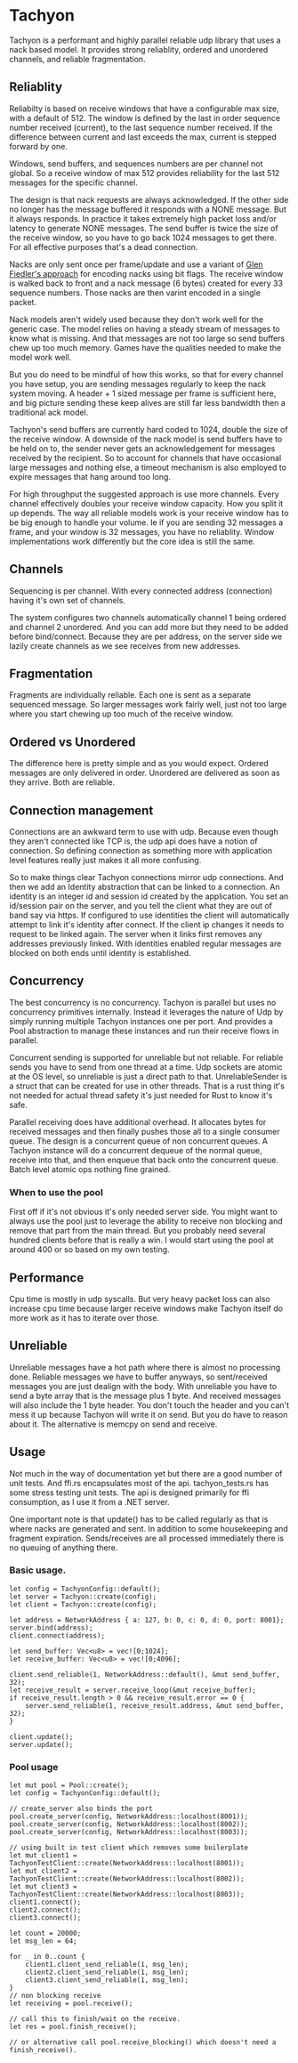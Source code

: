 # Tachyon

Tachyon is a performant and highly parallel reliable udp library that uses a nack based model. It provides strong reliablity, ordered and unordered channels, and reliable fragmentation.


## Reliablity
Reliabilty is based on receive windows that have a configurable max size, with a default of 512.  The window is defined by the last in order sequence number received (current), to the last sequence number received.  If the difference between current and last exceeds the max, current is stepped forward by one. 

Windows, send buffers, and sequences numbers are per channel not global. So a receive window of max 512 provides reliability for the last 512 messages for the specific channel.

The design is that nack requests are always acknowledged. If the other side no longer has the message buffered it responds with a NONE message. But it always responds. In practice it takes extremely high packet loss and/or latency to generate NONE messages. The send buffer is twice the size of the receive window, so you have to go back 1024 messages to get there.  For all effective purposes that's a dead connection.

Nacks are only sent once per frame/update and use a variant of [Glen Fiedler's approach](https://gafferongames.com/post/reliable_ordered_messages/) for encoding nacks using bit flags.  The receive window is walked back to front and a nack message (6 bytes) created for every 33 sequence numbers.  Those nacks are then varint encoded in a single packet.

Nack models aren't widely used because they don't work well for the generic case.  The model relies on having a steady stream of messages to know what is missing. And that messages are not too large so send buffers chew up too much memory.  Games have the qualities needed to make the model work well.

But you do need to be mindful of how this works, so that for every channel you have setup, you are sending messages regularly to keep the nack system moving.  A header + 1 sized message per frame is sufficient here, and big picture sending these keep alives are still far less bandwidth then a traditional ack model.

Tachyon's send buffers are currently hard coded to 1024, double the size of the receive window.  A downside of the nack model is send buffers have to be held on to, the sender never gets an acknowledgement for messages received by the recipient.  So to account for channels that have occasional large messages and nothing else, a timeout mechanism is also employed to expire messages that hang around too long.

For high throughput the suggested approach is use more channels.  Every channel effectively doubles your receive window capacity.  How you split it up depends.  The way all reliable models work is your receive window has to be big enough to handle your volume.  Ie if you are sending 32 messages a frame, and your window is 32 messages, you have no reliablity. Window implementations work differently but the core idea is still the same.  


## Channels
Sequencing is per channel. With every connected address (connection) having it's own set of channels.

The system configures two channels automatically channel 1 being ordered and channel 2 unordered. And you can add more but they need to be added before bind/connect.  Because they are per address, on the server side we lazily create channels as we see receives from new addresses. 

## Fragmentation
Fragments are individually reliable.  Each one is sent as a separate sequenced message.  So larger messages work fairly well, just not too large where you start chewing up too much of the receive window.

## Ordered vs Unordered
The difference here is pretty simple and as you would expect.  Ordered messages are only delivered in order. Unordered are delivered as soon as they arrive.  Both are reliable.

## Connection management
Connections are an awkward term to use with udp.  Because even though they aren't connected like TCP is, the udp api does have a notion of connection.  So defining connection as something more with application level features really just makes it all more confusing.

So to make things clear Tachyon connections mirror udp connections.  And then we add an Identity abstraction that can be linked to a connection.  An identity is an integer id and session id created by the application.  You set an id/session pair on the server, and you tell the client what they are out of band say via https.  If configured to use identities the client will automatically attempt to link it's identity after connect.  If the client ip changes it needs to request to be linked again.  The server when it links first removes any addresses previously linked.  With identities enabled regular messages are blocked on both ends until identity is established.


## Concurrency
The best concurrency is no concurrency. Tachyon is parallel but uses no concurrency primitives internally. Instead it leverages the nature of Udp by simply running multiple Tachyon instances one per port.  And provides a Pool abstraction to manage these instances and run their receive flows in parallel. 

Concurrent sending is supported for unreliable but not reliable. For reliable sends you have to send from one thread at a time.  Udp sockets are atomic at the OS level, so unreliable is just a direct path to that. UnreliableSender is a struct that can be created for use in other threads. That is a rust thing it's not needed for actual thread safety it's just needed for Rust to know it's safe.

Parallel receiving does have additional overhead.  It allocates bytes for received messages and then finally pushes those all to a single consumer queue. The design is a concurrent queue of non concurrent queues. A Tachyon instance will do a concurrent dequeue of the normal queue, receive into that, and then enqueue that back onto the concurrent queue.  Batch level atomic ops nothing fine grained.  

### When to use the pool
First off if it's not obvious it's only needed server side.  You might want to always use the pool just to leverage the ability to receive non blocking and remove that part from the main thread.  But you probably need several hundred clients before that is really a win. I would start using the pool at around 400 or so based on my own testing. 

## Performance
Cpu time is mostly in udp syscalls. But very heavy packet loss can also increase cpu time because larger receive windows make Tachyon itself do more work as it has to iterate over those.

## Unreliable
Unreliable messages have a hot path where there is almost no processing done.  Reliable messages we have to buffer anyways, so sent/received messages you are just dealign with the body.  With unreliable you have to send a byte array that is the message plus 1 byte. And received messages will also include the 1 byte header. You don't touch the header and you can't mess it up because Tachyon will write it on send.  But you do have to reason about it.  The alternative is memcpy on send and receive.

## Usage
Not much in the way of documentation yet but there are a good number of unit tests. And ffi.rs encapsulates most of the api.  tachyon_tests.rs has some stress testing unit tests.  The api is designed primarily for ffi consumption, as I use it from a .NET server.

One important note is that update() has to be called regularly as that is where nacks are generated and sent.  In addition to some housekeeping and fragment expiration.  Sends/receives are all processed immediately there is no queuing of anything there.

### Basic usage.

```
let config = TachyonConfig::default();
let server = Tachyon::create(config);
let client = Tachyon::create(config);

let address = NetworkAddress { a: 127, b: 0, c: 0, d: 0, port: 8001};
server.bind(address);
client.connect(address);

let send_buffer: Vec<u8> = vec![0;1024];
let receive_buffer: Vec<u8> = vec![0;4096];

client.send_reliable(1, NetworkAddress::default(), &mut send_buffer, 32);
let receive_result = server.receive_loop(&mut receive_buffer);
if receive_result.length > 0 && receive_result.error == 0 {
    server.send_reliable(1, receive_result.address, &mut send_buffer, 32);
}

client.update();
server.update();

```


### Pool usage
```
let mut pool = Pool::create();
let config = TachyonConfig::default();

// create_server also binds the port
pool.create_server(config, NetworkAddress::localhost(8001));
pool.create_server(config, NetworkAddress::localhost(8002));
pool.create_server(config, NetworkAddress::localhost(8003));

// using built in test client which removes some boilerplate
let mut client1 = TachyonTestClient::create(NetworkAddress::localhost(8001));
let mut client2 = TachyonTestClient::create(NetworkAddress::localhost(8002));
let mut client3 = TachyonTestClient::create(NetworkAddress::localhost(8003));
client1.connect();
client2.connect();
client3.connect();

let count = 20000;
let msg_len = 64;

for _ in 0..count {
    client1.client_send_reliable(1, msg_len);
    client2.client_send_reliable(1, msg_len);
    client3.client_send_reliable(1, msg_len);
}
// non blocking receive
let receiving = pool.receive();

// call this to finish/wait on the receive.
let res = pool.finish_receive();

// or alternative call pool.receive_blocking() which doesn't need a finish_receive().
```
